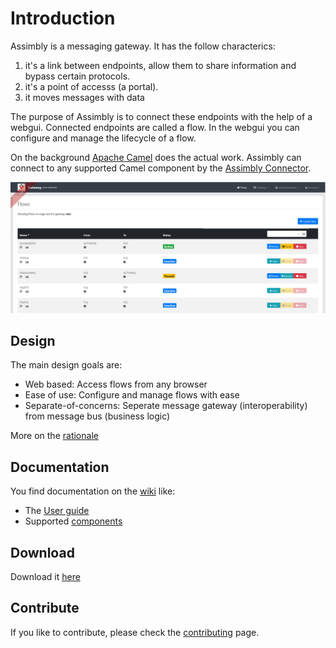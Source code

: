# Introduction

Assimbly is a messaging gateway. It has the follow characterics:

1. it's a link between endpoints, allow them to share information and bypass certain protocols.
2. it's a point of accesss (a portal).
3. it moves messages with data

The purpose of Assimbly is to connect these endpoints with the help of a webgui. Connected endpoints are called a flow.
In the webgui you can configure and manage the lifecycle of a flow.

On the background [Apache Camel](https://github.com/apache/camel) does the actual work. Assimbly can connect
to any supported Camel component by the [Assimbly Connector](https://github.com/assimbly/connector).

![alt text](src/main/webapp/content/images/assimbly_screenshot.jpg?raw=true "Flows page")


## Design

The main design goals are:

* Web based: Access flows from any browser
* Ease of use: Configure and manage flows with ease
* Separate-of-concerns: Seperate message gateway (interoperability) from message bus (business logic)

More on the [rationale](https://github.com/assimbly/gateway/wiki/Rationale-&-Advantages)


## Documentation

You find documentation on the [wiki](https://github.com/assimbly/gateway/wiki) like:

* The [User guide](https://github.com/assimbly/gateway/wiki/user-guide)
* Supported [components](https://github.com/assimbly/gateway/wiki/components) 


## Download

Download it [here](https://github.com/assimbly/gateway/releases)
 
	
## Contribute

If you like to contribute, please check the [contributing](https://github.com/assimbly/gateway/blob/master/CONTRIBUTING.md) page.
